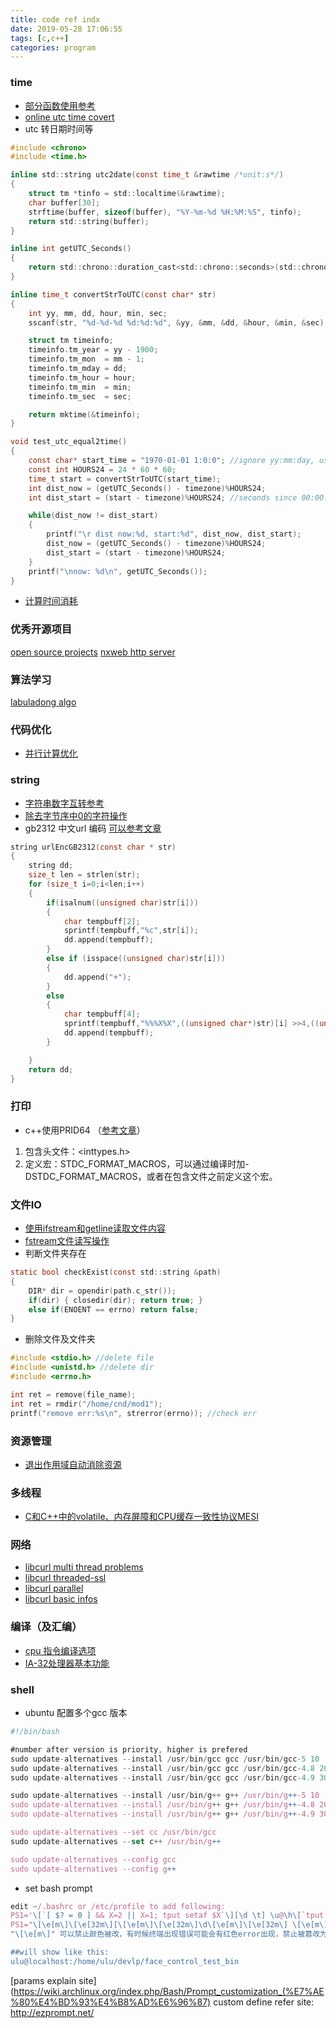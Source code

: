 ```yaml
---
title: code ref indx
date: 2019-05-28 17:06:55
tags: [c,c++]
categories: program
---
```


### time
* [部分函数使用参考](https://www.runoob.com/cplusplus/cpp-date-time.html)  
* [online utc time covert](https://www.epochconverter.com/)
* utc 转日期时间等  
<!--more -->
```c
#include <chrono>
#include <time.h>

inline std::string utc2date(const time_t &rawtime /*unit:s*/)
{
    struct tm *tinfo = std::localtime(&rawtime);
    char buffer[30];
    strftime(buffer, sizeof(buffer), "%Y-%m-%d %H:%M:%S", tinfo);
    return std::string(buffer);
}

inline int getUTC_Seconds()
{
    return std::chrono::duration_cast<std::chrono::seconds>(std::chrono::system_clock::now().time_since_epoch()).count();
}

inline time_t convertStrToUTC(const char* str)
{
    int yy, mm, dd, hour, min, sec;
    sscanf(str, "%d-%d-%d %d:%d:%d", &yy, &mm, &dd, &hour, &min, &sec);

    struct tm timeinfo;
    timeinfo.tm_year = yy - 1900;
    timeinfo.tm_mon  = mm - 1;
    timeinfo.tm_mday = dd; 
    timeinfo.tm_hour = hour;
    timeinfo.tm_min  = min;
    timeinfo.tm_sec  = sec;

    return mktime(&timeinfo);
}

void test_utc_equal2time()
{
	const char* start_time = "1970-01-01 1:0:0"; //ignore yy:mm:day, use hour:min:second
	const int HOURS24 = 24 * 60 * 60;
	time_t start = convertStrToUTC(start_time);
	int dist_now = (getUTC_Seconds() - timezone)%HOURS24; 
	int dist_start = (start - timezone)%HOURS24; //seconds since 00:00:00 in one day

	while(dist_now != dist_start)
	{
		printf("\r dist now:%d, start:%d", dist_now, dist_start);
		dist_now = (getUTC_Seconds() - timezone)%HOURS24;
		dist_start = (start - timezone)%HOURS24;
	}
	printf("\nnow: %d\n", getUTC_Seconds());
}

```
* [计算时间消耗](https://joexu88.github.io/2019/04/08/time-cost-template/)

### 优秀开源项目  
[open source projects](https://www.ezlippi.com/blog/2014/12/c-open-project.html)
[nxweb http server](http://nxweb.org/)

### 算法学习
[labuladong algo](https://labuladong.gitbook.io/algo/)

### 代码优化
* [并行计算优化](https://blog.csdn.net/xubuwei/article/details/103478227)

### string
* [字符串数字互转参考](https://blog.csdn.net/jiang111_111shan/article/details/80430281)  
* [除去字节序中0的字符操作](https://joexu88.github.io/2019/05/21/record-method-bytes-to-string-remove-zero/)
* gb2312 中文url 编码 [可以参考文章](https://www.cnblogs.com/xiaoka/articles/2585189.html)
```c
string urlEncGB2312(const char * str)
{
    string dd;
    size_t len = strlen(str);
    for (size_t i=0;i<len;i++)
    {
        if(isalnum((unsigned char)str[i]))
        {
            char tempbuff[2];
            sprintf(tempbuff,"%c",str[i]);
            dd.append(tempbuff);
        }
        else if (isspace((unsigned char)str[i]))
        {
            dd.append("+");
        }
        else
        {
            char tempbuff[4];
            sprintf(tempbuff,"%%%X%X",((unsigned char*)str)[i] >>4,((unsigned char*)str)[i] %16);
            dd.append(tempbuff);
        }

    }
    return dd;
}
```

### 打印
* c++使用PRID64 （[参考文章](http://www.voidcn.com/article/p-cxeykvnw-rc.html)）
1. 包含头文件：<inttypes.h>
2. 定义宏：STDC_FORMAT_MACROS，可以通过编译时加-DSTDC_FORMAT_MACROS，或者在包含文件之前定义这个宏。


### 文件IO
* [使用ifstream和getline读取文件内容](https://blog.csdn.net/xubuwei/article/details/88978325)
* [fstream文件读写操作](https://blog.csdn.net/kingstar158/article/details/6859379)
* 判断文件夹存在  
```c
static bool checkExist(const std::string &path)
{   
    DIR* dir = opendir(path.c_str());
    if(dir) { closedir(dir); return true; }
    else if(ENOENT == errno) return false;
}
```
* 删除文件及文件夹  
```c
#include <stdio.h> //delete file
#include <unistd.h> //delete dir
#include <errno.h>

int ret = remove(file_name);
int ret = rmdir("/home/cnd/mod1");
printf("remove err:%s\n", strerror(errno)); //check err
```

### 资源管理  
* [退出作用域自动消除资源](https://joexu88.github.io/2019/04/08/auto-src-release-template/)

### 多线程  
* [C和C++中的volatile、内存屏障和CPU缓存一致性协议MESI](http://blog.chinaunix.net/uid-20682147-id-5817710.html#_Toc27148_WPSOffice_Level1)


### 网络  
* [libcurl multi thread problems](https://curl.haxx.se/libcurl/c/threadsafe.html)
* [libcurl threaded-ssl](https://curl.haxx.se/libcurl/c/threaded-ssl.html)
* [libcurl parallel](https://izualzhy.cn/use-curl-with-high-performance)
* [libcurl basic infos](https://ec.haxx.se/how.html)

### 编译（及汇编）  
* [cpu 指令编译选项](https://www.cnblogs.com/aios/p/9955339.html)
* [IA-32处理器基本功能](https://blog.csdn.net/qq_36982160/article/details/84033068)


### shell
* ubuntu 配置多个gcc 版本  
```js
#!/bin/bash

#number after version is priority, higher is prefered
sudo update-alternatives --install /usr/bin/gcc gcc /usr/bin/gcc-5 10
sudo update-alternatives --install /usr/bin/gcc gcc /usr/bin/gcc-4.8 20
sudo update-alternatives --install /usr/bin/gcc gcc /usr/bin/gcc-4.9 30

sudo update-alternatives --install /usr/bin/g++ g++ /usr/bin/g++-5 10
sudo update-alternatives --install /usr/bin/g++ g++ /usr/bin/g++-4.8 20
sudo update-alternatives --install /usr/bin/g++ g++ /usr/bin/g++-4.9 30

sudo update-alternatives --set cc /usr/bin/gcc
sudo update-alternatives --set c++ /usr/bin/g++

sudo update-alternatives --config gcc
sudo update-alternatives --config g++
```
* set bash prompt
```js
edit ~/.bashrc or /etc/profile to add following:
PS1='\[`[ $? = 0 ] && X=2 || X=1; tput setaf $X`\][\d \t] \u@\h\[`tput sgr0`\]:$PWD\n\$ '
PS1="\[\e[m\]\[\e[32m\][\[\e[m\]\[\e[32m\]\d\[\e[m\]\[\e[32m\] \[\e[m\]\[\e[32m\]\A\[\e[m\]\[\e[32m\]]\[\e[m\]\[\e[32m\] \[\e[m\]\[\e[32m\]\u\[\e[m\]\[\e[32m\]@\[\e[m\]\[\e[32m\]\h\[\e[m\]\[\e[32m\]:\[\e[m\]\w\[\e[m\]\n\$ "
"\[\e[m\]" 可以禁止颜色被改，有时候终端出现错误可能会有红色error出现，禁止被篡改为最后的颜色

##will show like this:
ulu@localhost:/home/ulu/devlp/face_control_test_bin
```
[params explain site](https://wiki.archlinux.org/index.php/Bash/Prompt_customization_(%E7%AE%80%E4%BD%93%E4%B8%AD%E6%96%87)
custom define refer site: http://ezprompt.net/  
